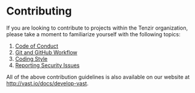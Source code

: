 # Contributing

If you are looking to contribute to projects within the Tenzir organization,
please take a moment to familiarize yourself with the following topics:

1. [Code of Conduct](code-of-conduct.md)
2. [Git and GitHub Workflow](workflow.md)
3. [Coding Style](coding-style.md)
4. [Reporting Security Issues](security.md)

All of the above contribution guidelines is also available on our website at
<http://vast.io/docs/develop-vast>.
